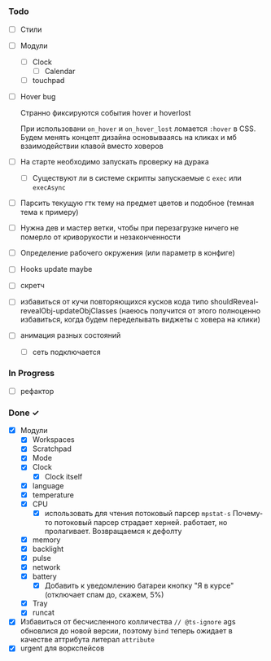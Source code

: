 # 

### Todo

- [ ] Стили
- [ ] Модули
    - [ ] Clock
        - [ ] Calendar
    - [ ] touchpad
- [ ] Hover bug

    Странно фиксируются события hover и hoverlost

    При использовани `on_hover` и `on_hover_lost` ломается `:hover` в CSS. Будем менять концепт дизайна основывааясь на кликах и мб взаимодействии клавой вместо ховеров

- [ ] На старте необходимо запускать проверку на дурака
    - [ ] Существуют ли в системе скрипты запускаемые с `exec` или `execAsync`
- [ ] Парсить текущую гтк тему на предмет цветов и подобное (темная тема к примеру)
- [ ] Нужна дев и мастер ветки, чтобы при перезагрузке ничего не померло от криворукости и незаконченности
- [ ] Определение рабочего окружения (или параметр в конфиге)
- [ ] Hooks update maybe
- [ ] скретч
- [ ] избавиться от кучи повторяющихся кусков кода типо shouldReveal-revealObj-updateObjClasses (наеюсь получится от этого полноценно избавиться, когда будем переделывать виджеты с ховера на клики)
- [ ] анимация разных состояний
    - [ ] сеть подключается

### In Progress

- [ ] рефактор

### Done ✓

- [x] Модули
    - [x] Workspaces
    - [x] Scratchpad
    - [x] Mode
    - [x] Clock
        - [x] Clock itself
    - [x] language
    - [x] temperature
    - [x] CPU
        - [x] использовать для чтения потоковый парсер `mpstat-s`
            Почему-то потоковый парсер страдает херней. работает, но пролагивает. Возвращаемся к дефолту
    - [x] memory
    - [x] backlight
    - [x] pulse
    - [x] network
    - [x] battery
        - [x] Добавить к уведомлению батареи кнопку "Я в курсе" (отключает спам до, скажем, 5%)
    - [x] Tray
    - [x] runcat
- [x] Избавиться от бесчисленного колличества `// @ts-ignore`
    ags обновлися до новой версии, поэтому `bind` теперь ожидает в качестве аттрибута литерал `attribute`
- [x] urgent для воркспейсов
